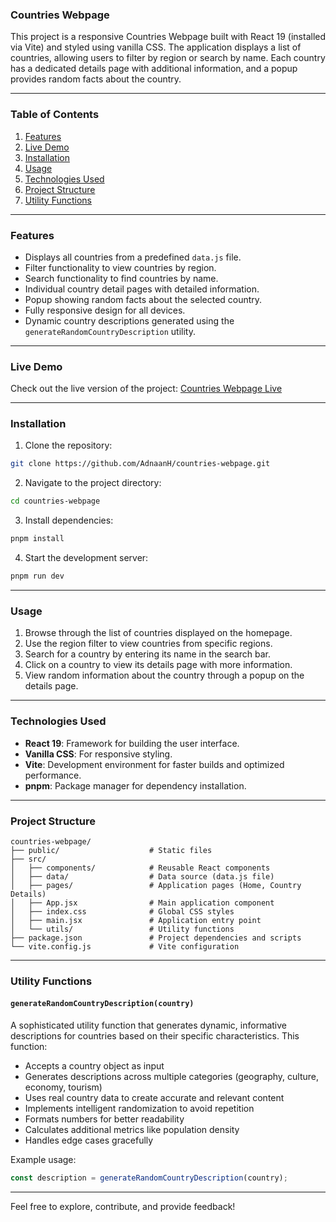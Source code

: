 ### Countries Webpage

This project is a responsive Countries Webpage built with React 19 (installed via Vite) and styled using vanilla CSS. The application displays a list of countries, allowing users to filter by region or search by name. Each country has a dedicated details page with additional information, and a popup provides random facts about the country.

---

### Table of Contents

1. [Features](#features)  
2. [Live Demo](#live-demo)  
3. [Installation](#installation)  
4. [Usage](#usage)  
5. [Technologies Used](#technologies-used)  
6. [Project Structure](#project-structure)  
7. [Utility Functions](#utility-functions)  

---

### Features

- Displays all countries from a predefined `data.js` file.
- Filter functionality to view countries by region.
- Search functionality to find countries by name.
- Individual country detail pages with detailed information.
- Popup showing random facts about the selected country.
- Fully responsive design for all devices.
- Dynamic country descriptions generated using the `generateRandomCountryDescription` utility.

---

### Live Demo

Check out the live version of the project: [Countries Webpage Live](https://vercel.com/adnan-hamisis-projects/countries-webpage-5cvx/CkSUmYNZwufED8jDMa4atYun9L1C)

---

### Installation

1. Clone the repository:

```bash
git clone https://github.com/AdnaanH/countries-webpage.git
```

2. Navigate to the project directory:

```bash
cd countries-webpage
```

3. Install dependencies:

```bash
pnpm install
```

4. Start the development server:

```bash
pnpm run dev
```

---

### Usage

1. Browse through the list of countries displayed on the homepage.
2. Use the region filter to view countries from specific regions.
3. Search for a country by entering its name in the search bar.
4. Click on a country to view its details page with more information.
5. View random information about the country through a popup on the details page.

---

### Technologies Used

- **React 19**: Framework for building the user interface.
- **Vanilla CSS**: For responsive styling.
- **Vite**: Development environment for faster builds and optimized performance.
- **pnpm**: Package manager for dependency installation.

---

### Project Structure

```
countries-webpage/
├── public/                    # Static files
├── src/
│   ├── components/            # Reusable React components
│   ├── data/                  # Data source (data.js file)
│   ├── pages/                 # Application pages (Home, Country Details)
│   ├── App.jsx                # Main application component
│   ├── index.css              # Global CSS styles
│   ├── main.jsx               # Application entry point
│   └── utils/                 # Utility functions
├── package.json               # Project dependencies and scripts
└── vite.config.js             # Vite configuration
```

---

### Utility Functions

#### `generateRandomCountryDescription(country)`

A sophisticated utility function that generates dynamic, informative descriptions for countries based on their specific characteristics. This function:

- Accepts a country object as input
- Generates descriptions across multiple categories (geography, culture, economy, tourism)
- Uses real country data to create accurate and relevant content
- Implements intelligent randomization to avoid repetition
- Formats numbers for better readability
- Calculates additional metrics like population density
- Handles edge cases gracefully

Example usage:
```javascript
const description = generateRandomCountryDescription(country);
```

---

Feel free to explore, contribute, and provide feedback!